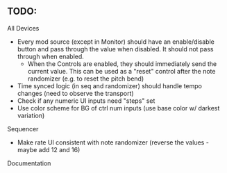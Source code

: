 ## TODO:
All Devices
* Every mod source (except in Monitor) should have an enable/disable button and pass through the value when disabled. It should not pass through when enabled.
  - When the Controls are enabled, they should immediately send the current value. This can be used as a "reset" control after the note randomizer (e.g. to reset the pitch bend)
* Time synced logic (in seq and randomizer) should handle tempo changes (need to observe the transport)
* Check if any numeric UI inputs need "steps" set
* Use color scheme for BG of ctrl num inputs (use base color w/ darkest variation)

Sequencer
* Make rate UI consistent with note randomizer (reverse the values - maybe add 12 and 16)

Documentation
